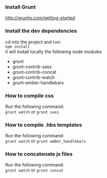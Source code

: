### Install Grunt

http://gruntjs.com/getting-started

### Install the dev dependencies
cd into the project and run:  
`npm install`  
it will install locally the following node modules 
* grunt 
* grunt-contrib-sass 
* grunt-contrib-concat 
* grunt-contrib-watch 
* grunt-ember-handlebars 

### How to compile css

Run the following command:  
`grunt watch` or `grunt sass`

### How to compile .hbs templates

Run the following command:  
`grunt watch` or `grunt ember_handlebars`

### How to concatenate js files

Run the following command:  
`grunt watch` or `grunt concat`

